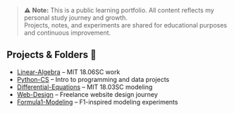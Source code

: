 > ⚠️ **Note:** This is a public learning portfolio. All content reflects my personal study journey and growth.  
> Projects, notes, and experiments are shared for educational purposes and continuous improvement.


## Projects & Folders 📂

- [Linear-Algebra](Linear-Algebra) – MIT 18.06SC work
- [Python-CS](Python-CS) – Intro to programming and data projects
- [Differential-Equations](Differential-Equations) – MIT 18.03SC modeling
- [Web-Design](Web-Design) – Freelance website design journey
- [Formula1-Modeling](Formula1-Modeling) – F1-inspired modeling experiments
